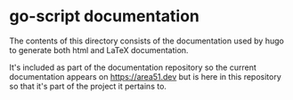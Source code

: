 # go-script documentation

The contents of this directory consists of the documentation used by hugo to generate both html and LaTeX documentation.

It's included as part of the documentation repository so the current documentation appears on https://area51.dev
but is here in this repository so that it's part of the project it pertains to.

